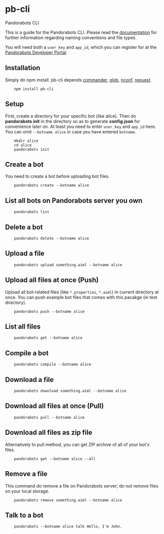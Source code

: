 pb-cli
=======

Pandorabots CLI

This is a guide for the Pandorabots CLI.
Please read the [documentation](http://developer.pandorabots.com/docs) for further information regarding naming conventions and file types.

You will need both a `user_key` and `app_id`, which you can register for at the [Pandorabots Developer Portal](http://developer.pandorabots.com).

Installation
------------

Simply do npm install. pb-cli depends [commander](https://github.com/tj/commander.js), [glob](https://github.com/isaacs/node-glob), [nconf](https://github.com/flatiron/nconf), [request](https://github.com/request/request).

```
    npm install pb-cli
```

Setup
-----

First, create a directory for your specific bot (like alice).
Then do **pandorabots init** in the directory so as to generate **config.json** for convenience later on.
At least you need to enter `user_key` and `app_id` here.
You can omit `--botname alice` in case you have entered `botname`.

```
    mkdir alice
    cd alice
    pandorabots init
```

Create a bot
------------

You need to create a bot before uploading bot files.

```
    pandorabots create --botname alice
```

List all bots on Pandorabots server you own
-------------

```
    pandorabots list
```

Delete a bot
------------

```
    pandorabots delete --botname alice
```

Upload a file
-------------

```
    pandorabots upload something.aiml --botname alice
```

Upload all files at once (Push)
--------------

Upload all bot-related files (like `*.properties`, `*.aiml`) in current directory at once.
You can push example bot files that comes with this pacakge (in test directory).

```
    pandorabots push --botname alice
```

List all files
--------------

```
    pandorabots get --botname alice
```

Compile a bot
-------------

```
    pandorabots compile --botname alice
```

Download a file
-------------

```
    pandorabots download something.aiml --botname alice
```

Download all files at once (Pull)
--------------

```
    pandorabots pull --botname alice
```

Download all files as zip file
--------------

Alternatively to pull method, you can get ZIP archive of all of your bot's files.

```
    pandorabots get --botname alice --all
```

Remove a file
-------------

This command do remove a file on Pandorabots server; do not remove files on your local storage.

```
    pandorabots remove something.aiml --botname alice
```

Talk to a bot
-------------

```
    pandorabots --botname alice talk Hello, I'm John.
```

